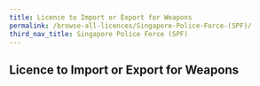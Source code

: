 ```yaml
---
title: Licence to Import or Export for Weapons
permalink: /browse-all-licences/Singapore-Police-Force-(SPF)/
third_nav_title: Singapore Police Force (SPF)
---
```

## Licence to Import or Export for Weapons
